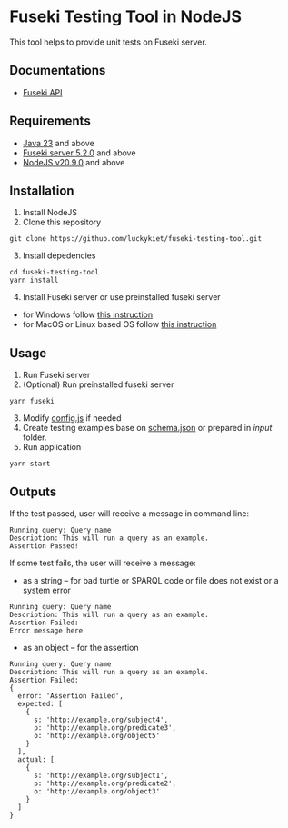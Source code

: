 # Fuseki Testing Tool in NodeJS

This tool helps to provide unit tests on Fuseki server. 

## Documentations
- [Fuseki API](https://jena.apache.org/documentation/fuseki2/fuseki-server-protocol.html)

## Requirements
- [Java 23](https://openjdk.org/) and above
- [Fuseki server 5.2.0](https://jena.apache.org/download/) and above
- [NodeJS v20.9.0](https://nodejs.org/en/download) and above

## Installation
1. Install NodeJS
2. Clone this repository
```
git clone https://github.com/luckykiet/fuseki-testing-tool.git
```
3. Install depedencies
```
cd fuseki-testing-tool
yarn install
```
4. Install Fuseki server or use preinstalled fuseki server
- for Windows follow [this instruction](https://github.com/nvbach91/4IZ441/wiki/Apache-Jena-Fuseki)
- for MacOS or Linux based OS follow [this instruction](macos/README.md)

## Usage
1. Run Fuseki server
2. (Optional) Run preinstalled fuseki server
```
yarn fuseki
```
3. Modify [config.js](config.js) if needed
4. Create testing examples base on [schema.json](schema.json) or prepared in _input_ folder.
5. Run application
```
yarn start
```

## Outputs

If the test passed, user will receive a message in command line:
```
Running query: Query name
Description: This will run a query as an example.
Assertion Passed!
```

If some test fails, the user will receive a message:

- as a string – for bad turtle or SPARQL code or file does not exist or a system error
```
Running query: Query name
Description: This will run a query as an example.
Assertion Failed:
Error message here
```
- as an object – for the assertion
```
Running query: Query name
Description: This will run a query as an example.
Assertion Failed:
{
  error: 'Assertion Failed',
  expected: [
    {
      s: 'http://example.org/subject4',
      p: 'http://example.org/predicate3',
      o: 'http://example.org/object5'
    }
  ],
  actual: [
    {
      s: 'http://example.org/subject1',
      p: 'http://example.org/predicate2',
      o: 'http://example.org/object3'
    }
  ]
}
```

